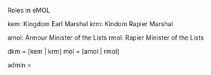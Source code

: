 Roles in eMOL

kem: Kingdom Earl Marshal
krm: Kindom Rapier Marshal

amol: Armour Minister of the Lists
rmol: Rapier Minister of the Lists

dkm = [kem | krm]
mol = [amol | rmol]

admin = <any admin user>
